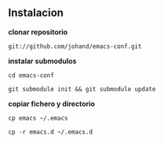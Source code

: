 ## Instalacion

**clonar repositorio**

<code>git://github.com/johand/emacs-conf.git</code>


**instalar submodulos**

<code>cd emacs-conf</code>

<code>git submodule init && git submodule update</code>


**copiar fichero y directorio**

<code>cp emacs ~/.emacs</code>

<code>cp -r emacs.d ~/.emacs.d</code>
